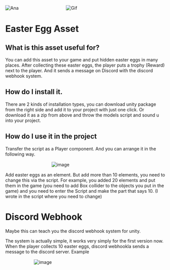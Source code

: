 ![Ana](https://user-images.githubusercontent.com/92625816/215876796-364d4cd4-2812-4350-b473-cab1b1239401.jpg)
ㅤㅤㅤㅤㅤㅤㅤㅤㅤㅤㅤ ![Gif](https://media.giphy.com/media/6W6CKVE5AqOkb2BqPl/giphy.gif)

# Easter Egg Asset

## What is this asset useful for?

You can add this asset to your game and put hidden easter eggs in many places. After collecting these easter eggs, the player puts a trophy (Reward) next to the player. And it sends a message on Discord with the discord webhook system.

## How do I install it.

There are 2 kinds of installation types, you can download unity package from the right side and add it to your project with just one click. Or download it as a zip from above and throw the models script and sound u into your project.

## How do I use it in the project

Transfer the script as a Player component. And you can arrange it in the following way.

ㅤㅤㅤㅤㅤㅤㅤㅤㅤㅤㅤ   ![image](https://user-images.githubusercontent.com/92625816/215888574-695f7f00-3bae-4817-8af7-bbab335fdcdb.png)

Add easter eggs as an element. But add more than 10 elements, you need to change this via the script. For example, you added 20 elements and put them in the game (you need to add Box collider to the objects you put in the game) and you need to enter the Script and make the part that says 10. (I wrote in the script where you need to change)

# Discord Webhook 

Maybe this can teach you the discord webhook system for unity.

The system is actually simple, it works very simply for the first version now. When the player collects 10 easter eggs, discord webhookla sends a message to the discord server. Example

ㅤㅤㅤㅤㅤㅤㅤ![image](https://user-images.githubusercontent.com/92625816/215890266-8b9ac29e-11ed-4829-92e6-9dcaf82e8a62.png)

